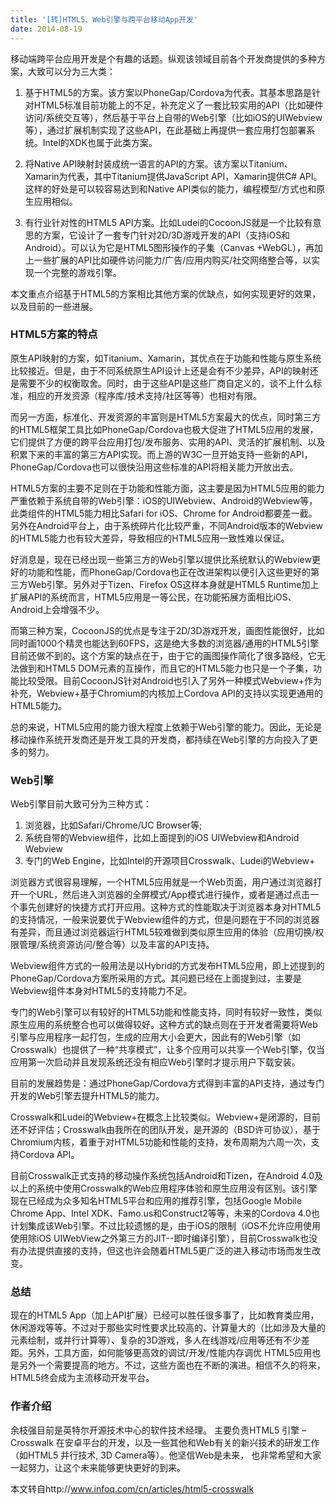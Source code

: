 ```yaml
---
title: '[转]HTML5、Web引擎与跨平台移动App开发'
date: 2014-08-19
---
```


移动端跨平台应用开发是个有趣的话题。纵观该领域目前各个开发商提供的多种方案，大致可以分为三大类：

1. 基于HTML5的方案。该方案以PhoneGap/Cordova为代表。其基本思路是针对HTML5标准目前功能上的不足，补充定义了一套比较实用的API（比如硬件访问/系统交互等），然后基于平台上自带的Web引擎（比如iOS的UIWebview等），通过扩展机制实现了这些API，在此基础上再提供一套应用打包部署系统。Intel的XDK也属于此类方案。

2. 将Native API映射封装成统一语言的API的方案。该方案以Titanium、Xamarin为代表，其中Titanium提供JavaScript API，Xamarin提供C# API。这样的好处是可以较容易达到和Native API类似的能力，编程模型/方式也和原生应用相似。

3. 有行业针对性的HTML5 API方案。比如Ludei的CocoonJS就是一个比较有意思的方案，它设计了一套专门针对2D/3D游戏开发的API（支持iOS和Android）。可以认为它是HTML5图形操作的子集（Canvas +WebGL），再加上一些扩展的API比如硬件访问能力/广告/应用内购买/社交网络整合等，以实现一个完整的游戏引擎。

本文重点介绍基于HTML5的方案相比其他方案的优缺点，如何实现更好的效果，以及目前的一些进展。

### HTML5方案的特点

原生API映射的方案，如Titanium、Xamarin，其优点在于功能和性能与原生系统比较接近。但是，由于不同系统原生API设计上还是会有不少差异，API的映射还是需要不少的权衡取舍。同时，由于这些API是这些厂商自定义的，谈不上什么标准，相应的开发资源（程序库/技术支持/社区等等）也相对有限。

而另一方面，标准化、开发资源的丰富则是HTML5方案最大的优点，同时第三方的HTML5框架工具比如PhoneGap/Cordova也极大促进了HTML5应用的发展，它们提供了方便的跨平台应用打包/发布服务、实用的API、灵活的扩展机制、以及积累下来的丰富的第三方API实现。而上游的W3C一旦开始支持一些新的API，PhoneGap/Cordova也可以很快沿用这些标准的API将相关能力开放出去。

HTML5方案的主要不足则在于功能和性能方面，这主要是因为HTML5应用的能力严重依赖于系统自带的Web引擎：iOS的UIWebview、Android的Webview等，此类组件的HTML5能力相比Safari for iOS、Chrome for Android都要差一截。另外在Android平台上，由于系统碎片化比较严重，不同Android版本的Webview的HTML5能力也有较大差异，导致相应的HTML5应用一致性难以保证。

好消息是，现在已经出现一些第三方的Web引擎以提供比系统默认的Webview更好的功能和性能，而PhoneGap/Cordova也正在改进架构以便引入这些更好的第三方Web引擎。另外对于Tizen、Firefox OS这样本身就是HTML5 Runtime加上扩展API的系统而言，HTML5应用是一等公民，在功能拓展方面相比iOS、Android上会增强不少。

而第三种方案，CocoonJS的优点是专注于2D/3D游戏开发，画图性能很好，比如同时画1000个精灵也能达到60FPS，这是绝大多数的浏览器/通用的HTML5引擎目前还做不到的。这个方案的缺点在于，由于它的画图操作简化了很多路经，它无法做到和HTML5 DOM元素的互操作，而且它的HTML5能力也只是一个子集，功能比较受限。目前CocoonJS针对Android也引入了另外一种模式Webview+作为补充，Webview+基于Chromium的内核加上Cordova API的支持以实现更通用的HTML5能力。

总的来说，HTML5应用的能力很大程度上依赖于Web引擎的能力。因此，无论是移动操作系统开发商还是开发工具的开发商，都持续在Web引擎的方向投入了更多的努力。

### Web引擎

Web引擎目前大致可分为三种方式：

1. 浏览器，比如Safari/Chrome/UC Browser等;
2. 系统自带的Webview组件，比如上面提到的iOS UIWebview和Android Webview
3. 专门的Web Engine，比如Intel的开源项目Crosswalk、Ludei的Webview+

浏览器方式很容易理解，一个HTML5应用就是一个Web页面，用户通过浏览器打开一个URL，然后进入浏览器的全屏模式/App模式进行操作，或者是通过点击一个事先创建好的快捷方式打开应用。这种方式的性能取决于浏览器本身对HTML5的支持情况，一般来说要优于Webview组件的方式，但是问题在于不同的浏览器有差异，而且通过浏览器运行HTML5较难做到类似原生应用的体验（应用切换/权限管理/系统资源访问/整合等）以及丰富的API支持。

Webview组件方式的一般用法是以Hybrid的方式发布HTML5应用，即上述提到的PhoneGap/Cordova方案所采用的方式。其问题已经在上面提到过，主要是Webview组件本身对HTML5的支持能力不足。

专门的Web引擎可以有较好的HTML5功能和性能支持，同时有较好一致性，类似原生应用的系统整合也可以做得较好。这种方式的缺点则在于开发者需要将Web引擎与应用程序一起打包，生成的应用大小会更大，因此有的Web引擎（如Crosswalk）也提供了一种“共享模式”，让多个应用可以共享一个Web引擎，仅当应用第一次启动并且发现系统还没有相应Web引擎时才提示用户下载安装。

目前的发展趋势是：通过PhoneGap/Cordova方式得到丰富的API支持，通过专门开发的Web引擎去提升HTML5的能力。

Crosswalk和Ludei的Webview+在概念上比较类似。Webview+是闭源的，目前还不好评估；Crosswalk由我所在的团队开发，是开源的（BSD许可协议），基于Chromium内核，着重于对HTML5功能和性能的支持，发布周期为六周一次，支持Cordova API。

目前Crosswalk正式支持的移动操作系统包括Android和Tizen，在Android 4.0及以上的系统中使用Crosswalk的Web应用程序体验和原生应用没有区别。该引擎现在已经成为众多知名HTML5平台和应用的推荐引擎，包括Google Mobile Chrome App、Intel XDK、Famo.us和Construct2等等，未来的Cordova 4.0也计划集成该Web引擎。不过比较遗憾的是，由于iOS的限制（iOS不允许应用使用使用除iOS UIWebView之外第三方的JIT--即时编译引擎），目前Crosswalk也没有办法提供直接的支持，但这也许会随着HTML5更广泛的进入移动市场而发生改变。

### 总结

现在的HTML5 App（加上API扩展）已经可以胜任很多事了，比如教育类应用，休闲游戏等等。不过对于那些实时性要求比较高的、计算量大的（比如涉及大量的元素绘制，或并行计算等）、复杂的3D游戏，多人在线游戏/应用等还有不少差距。另外，工具方面，如何能够更高效的调试/开发/性能内存调优 HTML5应用也是另外一个需要提高的地方。不过，这些方面也在不断的演进。相信不久的将来，HTML5终会成为主流移动开发平台。

### 作者介绍

余枝强目前是英特尔开源技术中心的软件技术经理。 主要负责HTML5 引擎 – Crosswalk 在安卓平台的开发，以及一些其他和Web有关的新兴技术的研发工作（如HTML5 并行技术, 3D Camera等）。他坚信Web是未来， 也非常希望和大家一起努力，让这个未来能够更快更好的到来。

本文转自http://www.infoq.com/cn/articles/html5-crosswalk
